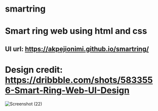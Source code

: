 # smartring
# Smart ring web using html and css

## UI url: https://akpejionimi.github.io/smartring/

# Design credit: https://dribbble.com/shots/5833556-Smart-Ring-Web-UI-Design

![Screenshot (22)](https://user-images.githubusercontent.com/46995138/55243453-918f0f80-523f-11e9-87ca-ac22189168b6.png)

